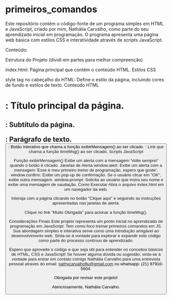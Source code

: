 # primeiros_comandos

Este repositório contém o código-fonte de um programa simples em HTML e JavaScript, criado por mim, Nathália Carvalho, como parte do seu aprendizado inicial em programação. O programa apresenta uma página web básica com estilos CSS e interatividade através de scripts JavaScript.

Conteúdo:

Estrutura do Projeto (dividi em partes para melhor compreenção)

index.html: Página principal que contém o conteúdo HTML.
Estilos CSS

style tag no cabeçalho do HTML: Define o estilo da página, incluindo cores de fundo e estilos de texto.
Conteúdo HTML

<h1>: Título principal da página.
<h2>: Subtítulo da página.
<p>: Parágrafo de texto.
<button>: Botão interativo que chama a função exibirMensagem() ao ser clicado.
<a>: Link que chama a função timeMsg() ao ser clicado.
Scripts JavaScript

Função exibirMensagem()
Exibe um alerta com a mensagem 'Volte sempre!' quando o botão é clicado.
Janelas de Alerta
window.alert: Exibe um alerta com a mensagem 'Esse é meu primeiro treino de programação, espero que goste'.
window.confirm: Exibe um pop-up de confirmação. Se o usuário clicar em "OK", exibe outra mensagem.
window.prompt: Solicita ao usuário que insira seu nome e exibe uma mensagem de saudação.
Como Executar
Abra o arquivo index.html em um navegador da web.

Interaja com a página clicando no botão "Clique aqui" e seguindo as instruções apresentadas nas janelas de alerta.

Clique no link "Muito Obrigada" para acionar a função timeMsg().

Considerações Finais
Este projeto representa um ponto inicial no aprendizado de programação em JavaScript. Tem como foco treinar primeiros comandos em JS. Sua abordagem simples e interativa serve como uma introdução amigável ao desenvolvimento web. Sinta-se à vontade para explorar e expandir este código como parte do processo contínuo de aprendizado.

Espero que aproveite o código e que seja útil para entender os conceitos básicos de HTML, CSS e JavaScript! Se houver alguma dúvida ou sugestão, sinta-se à vontade para entrar em contato comigo Nathália Carvalho para uma entrevista pessoal atraves do email: nathycarvalhoflu@gmail.com ou whatsapp: (21) 97910-5604.

Obrigada por revisar este projeto!

Atenciosamente,
Nathália Carvalho.
